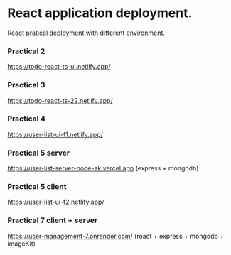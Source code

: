 
# React application deployment. 
React pratical deployment with different environment. 

### Practical 2

https://todo-react-ts-ui.netlify.app/

### Practical 3

https://todo-react-ts-22.netlify.app/

### Practical 4

https://user-list-ui-f1.netlify.app/

### Practical 5 server

https://user-list-server-node-ak.vercel.app (express + mongodb)

### Practical 5 client

https://user-list-ui-f2.netlify.app/

### Practical 7 client + server 

https://user-management-7.onrender.com/ (react + express + mongodb + imageKit)

